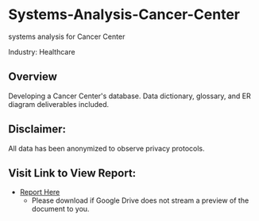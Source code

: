 # Systems-Analysis-Cancer-Center
systems analysis for Cancer Center

Industry: Healthcare

## Overview
Developing a Cancer Center's database. Data dictionary, glossary, and ER diagram deliverables included.

## Disclaimer:
All data has been anonymized to observe privacy protocols.

## Visit Link to View Report:

- [Report Here](https://drive.google.com/file/d/1UVDKTozdP3RvWG6kdwR2wGmh1wFmaIwf/view?usp=sharing)
    - Please download if Google Drive does not stream a preview of the document to you.
